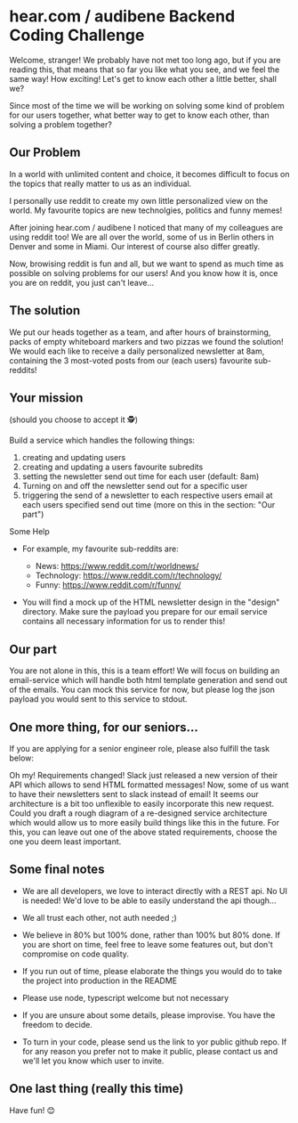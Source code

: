 # hear.com / audibene Backend Coding Challenge

Welcome, stranger! We probably have not met too long ago, but if you are reading this, that means that so far you like what you see, and we feel the same way! How exciting! Let's get to know each other a little better, shall we?

Since most of the time we will be working on solving some kind of problem for our users together, what better way to get to know each other, than solving a problem together?

## Our Problem

In a world with unlimited content and choice, it becomes difficult to focus on the topics that really matter to us as an individual.

I personally use reddit to create my own little personalized view on the world. My favourite topics are new technolgies, politics and funny memes!

After joining hear.com / audibene I noticed that many of my colleagues are using reddit too! We are all over the world, some of us in Berlin others in Denver and some in Miami. Our interest of course also differ greatly.

Now, browising reddit is fun and all, but we want to spend as much time as possible on solving problems for our users! And you know how it is, once you are on reddit, you just can't leave...

## The solution

We put our heads together as a team, and after hours of brainstorming, packs of empty whiteboard markers and two pizzas we found the solution! We would each like to receive a daily personalized newsletter at 8am, containing the 3 most-voted posts from our (each users) favourite sub-reddits!

## Your mission

(should you choose to accept it :detective:)

Build a service which handles the following things:

1.  creating and updating users
2.  creating and updating a users favourite subredits
3.  setting the newsletter send out time for each user (default: 8am)
4.  Turning on and off the newsletter send out for a specific user
5.  triggering the send of a newsletter to each respective users email at each users specified send out time (more on this in the section: "Our part")

Some Help

- For example, my favourite sub-reddits are:

  - News: https://www.reddit.com/r/worldnews/
  - Technology: https://www.reddit.com/r/technology/
  - Funny: https://www.reddit.com/r/funny/

- You will find a mock up of the HTML newsletter design in the "design" directory. Make sure the payload you prepare for our email service contains all necessary information for us to render this!

## Our part

You are not alone in this, this is a team effort! We will focus on building an email-service which will handle both html template generation and send out of the emails. You can mock this service for now, but please log the json payload you would sent to this service to stdout.

## One more thing, for our seniors...

If you are applying for a senior engineer role, please also fulfill the task below:

Oh my! Requirements changed! Slack just released a new version of their API which allows to send HTML formatted messages! Now, some of us want to have their newsletters sent to slack instead of email! It seems our architecture is a bit too unflexible to easily incorporate this new request. Could you draft a rough diagram of a re-designed service architecture which would allow us to more easily build things like this in the future. For this, you can leave out one of the above stated requirements, choose the one you deem least important.

## Some final notes

- We are all developers, we love to interact directly with a REST api. No UI is needed! We'd love to be able to easily understand the api though...

- We all trust each other, not auth needed ;)

- We believe in 80% but 100% done, rather than 100% but 80% done. If you are short on time, feel free to leave some features out, but don't compromise on code quality.

- If you run out of time, please elaborate the things you would do to take the project into production in the README

- Please use node, typescript welcome but not necessary

- If you are unsure about some details, please improvise. You have the freedom to decide.

* To turn in your code, please send us the link to yor public github repo. If for any reason you prefer not to make it public, please contact us and we'll let you know which user to invite.

## One last thing (really this time)

Have fun! :blush:
